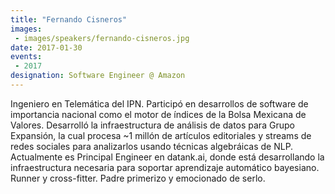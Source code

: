 ```yaml
---
title: "Fernando Cisneros"
images:
 - images/speakers/fernando-cisneros.jpg
date: 2017-01-30
events:
 - 2017
designation: Software Engineer @ Amazon
---
```


Ingeniero en Telemática del IPN. Participó en desarrollos de software de importancia nacional como el motor de índices de la Bolsa Mexicana de Valores. Desarrolló la infraestructura de análisis de datos para Grupo Expansión, la cual procesa ~1 millón de artículos editoriales y streams de redes sociales para analizarlos usando técnicas algebráicas de NLP. Actualmente es Principal Engineer en datank.ai, donde está desarrollando la infraestructura necesaria para soportar aprendizaje automático bayesiano. Runner y cross-fitter. Padre primerizo y emocionado de serlo.